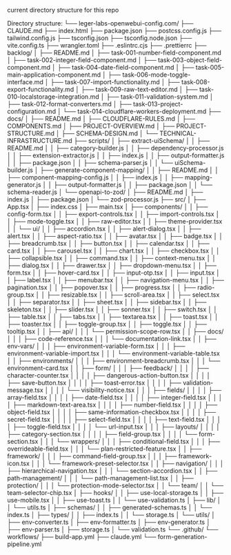 current directory structure for this repo

Directory structure:
└── leger-labs-openwebui-config.com/
    ├── CLAUDE.md
    ├── index.html
    ├── package.json
    ├── postcss.config.js
    ├── tailwind.config.js
    ├── tsconfig.json
    ├── tsconfig.node.json
    ├── vite.config.ts
    ├── wrangler.toml
    ├── .eslintrc.cjs
    ├── .prettierrc
    ├── backlog/
    │   ├── README.md
    │   ├── task-001-number-field-component.md
    │   ├── task-002-integer-field-component.md
    │   ├── task-003-object-field-component.md
    │   ├── task-004-date-field-component.md
    │   ├── task-005-main-application-component.md
    │   ├── task-006-mode-toggle-interface.md
    │   ├── task-007-import-functionality.md
    │   ├── task-008-export-functionality.md
    │   ├── task-009-raw-text-editor.md
    │   ├── task-010-localstorage-integration.md
    │   ├── task-011-validation-system.md
    │   ├── task-012-format-converters.md
    │   ├── task-013-project-configuration.md
    │   └── task-014-cloudflare-workers-deployment.md
    ├── docs/
    │   ├── README.md
    │   ├── CLOUDFLARE-RULES.md
    │   ├── COMPONENTS.md
    │   ├── PROJECT-OVERVIEW.md
    │   ├── PROJECT-STRUCTURE.md
    │   ├── SCHEMA-DESIGN.md
    │   └── TECHNICAL-INFRASTRUCTURE.md
    ├── scripts/
    │   ├── extract-uiSchema/
    │   │   ├── README.md
    │   │   ├── category-builder.js
    │   │   ├── dependency-processor.js
    │   │   ├── extension-extractor.js
    │   │   ├── index.js
    │   │   ├── output-formatter.js
    │   │   ├── package.json
    │   │   ├── schema-parser.js
    │   │   └── uiSchema-builder.js
    │   ├── generate-component-mapping/
    │   │   ├── README.md
    │   │   ├── component-mapping-config.js
    │   │   ├── index.js
    │   │   ├── mapping-generator.js
    │   │   ├── output-formatter.js
    │   │   ├── package.json
    │   │   └── schema-reader.js
    │   └── openapi-to-zod/
    │       ├── README.md
    │       ├── index.js
    │       ├── package.json
    │       └── zod-processor.js
    ├── src/
    │   ├── App.tsx
    │   ├── index.css
    │   ├── main.tsx
    │   ├── components/
    │   │   ├── config-form.tsx
    │   │   ├── export-controls.tsx
    │   │   ├── import-controls.tsx
    │   │   ├── mode-toggle.tsx
    │   │   ├── raw-editor.tsx
    │   │   ├── theme-provider.tsx
    │   │   └── ui/
    │   │       ├── accordion.tsx
    │   │       ├── alert-dialog.tsx
    │   │       ├── alert.tsx
    │   │       ├── aspect-ratio.tsx
    │   │       ├── avatar.tsx
    │   │       ├── badge.tsx
    │   │       ├── breadcrumb.tsx
    │   │       ├── button.tsx
    │   │       ├── calendar.tsx
    │   │       ├── card.tsx
    │   │       ├── carousel.tsx
    │   │       ├── chart.tsx
    │   │       ├── checkbox.tsx
    │   │       ├── collapsible.tsx
    │   │       ├── command.tsx
    │   │       ├── context-menu.tsx
    │   │       ├── dialog.tsx
    │   │       ├── drawer.tsx
    │   │       ├── dropdown-menu.tsx
    │   │       ├── form.tsx
    │   │       ├── hover-card.tsx
    │   │       ├── input-otp.tsx
    │   │       ├── input.tsx
    │   │       ├── label.tsx
    │   │       ├── menubar.tsx
    │   │       ├── navigation-menu.tsx
    │   │       ├── pagination.tsx
    │   │       ├── popover.tsx
    │   │       ├── progress.tsx
    │   │       ├── radio-group.tsx
    │   │       ├── resizable.tsx
    │   │       ├── scroll-area.tsx
    │   │       ├── select.tsx
    │   │       ├── separator.tsx
    │   │       ├── sheet.tsx
    │   │       ├── sidebar.tsx
    │   │       ├── skeleton.tsx
    │   │       ├── slider.tsx
    │   │       ├── sonner.tsx
    │   │       ├── switch.tsx
    │   │       ├── table.tsx
    │   │       ├── tabs.tsx
    │   │       ├── textarea.tsx
    │   │       ├── toast.tsx
    │   │       ├── toaster.tsx
    │   │       ├── toggle-group.tsx
    │   │       ├── toggle.tsx
    │   │       ├── tooltip.tsx
    │   │       ├── api/
    │   │       │   └── permission-scope-row.tsx
    │   │       ├── docs/
    │   │       │   ├── code-reference.tsx
    │   │       │   └── documentation-link.tsx
    │   │       ├── env-vars/
    │   │       │   ├── environment-variable-form.tsx
    │   │       │   ├── environment-variable-import.tsx
    │   │       │   └── environment-variable-table.tsx
    │   │       ├── environments/
    │   │       │   ├── environment-breadcrumb.tsx
    │   │       │   └── environment-card.tsx
    │   │       ├── form/
    │   │       │   ├── feedback/
    │   │       │   │   ├── character-counter.tsx
    │   │       │   │   ├── dangerous-action-button.tsx
    │   │       │   │   ├── save-button.tsx
    │   │       │   │   ├── toast-error.tsx
    │   │       │   │   ├── validation-message.tsx
    │   │       │   │   └── visibility-notice.tsx
    │   │       │   ├── fields/
    │   │       │   │   ├── array-field.tsx
    │   │       │   │   ├── date-field.tsx
    │   │       │   │   ├── integer-field.tsx
    │   │       │   │   ├── markdown-text-area.tsx
    │   │       │   │   ├── number-field.tsx
    │   │       │   │   ├── object-field.tsx
    │   │       │   │   ├── same-information-checkbox.tsx
    │   │       │   │   ├── secret-field.tsx
    │   │       │   │   ├── select-field.tsx
    │   │       │   │   ├── text-field.tsx
    │   │       │   │   ├── toggle-field.tsx
    │   │       │   │   └── url-input.tsx
    │   │       │   ├── layouts/
    │   │       │   │   ├── category-section.tsx
    │   │       │   │   ├── field-group.tsx
    │   │       │   │   └── form-section.tsx
    │   │       │   └── wrappers/
    │   │       │       ├── conditional-field.tsx
    │   │       │       ├── overrideable-field.tsx
    │   │       │       └── plan-restricted-feature.tsx
    │   │       ├── framework/
    │   │       │   ├── command-field-group.tsx
    │   │       │   ├── framework-icon.tsx
    │   │       │   └── framework-preset-selector.tsx
    │   │       ├── navigation/
    │   │       │   ├── hierarchical-navigation.tsx
    │   │       │   └── section-accordion.tsx
    │   │       ├── path-management/
    │   │       │   └── path-management-list.tsx
    │   │       ├── protection/
    │   │       │   └── protection-mode-selector.tsx
    │   │       └── team/
    │   │           └── team-selector-chip.tsx
    │   ├── hooks/
    │   │   ├── use-local-storage.ts
    │   │   ├── use-mobile.tsx
    │   │   ├── use-toast.ts
    │   │   └── use-validation.ts
    │   ├── lib/
    │   │   └── utils.ts
    │   ├── schemas/
    │   │   ├── generated-schemas.ts
    │   │   └── index.ts
    │   ├── types/
    │   │   ├── index.ts
    │   │   └── storage.ts
    │   └── utils/
    │       ├── env-converter.ts
    │       ├── env-formatter.ts
    │       ├── env-generator.ts
    │       ├── env-parser.ts
    │       ├── storage.ts
    │       └── validation.ts
    └── .github/
        └── workflows/
            ├── build-app.yml
            ├── claude.yml
            └── form-generation-pipeline.yml
